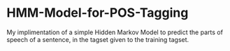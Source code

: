 # HMM-Model-for-POS-Tagging
My implimentation of a simple Hidden Markov Model to predict the parts of speech of a sentence, in the tagset given to the training tagset.
